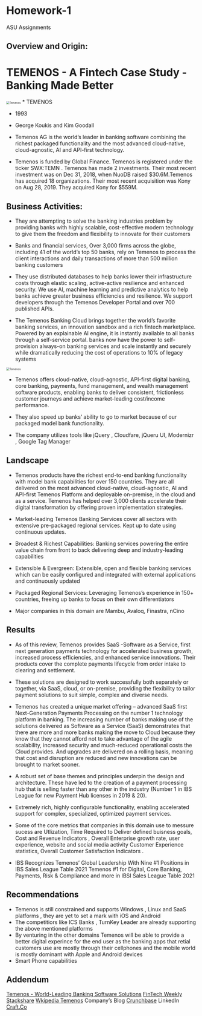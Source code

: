 # Homework-1
ASU Assignments
## Overview and Origin:

# TEMENOS - A Fintech Case Study - Banking Made Better


<img src="https://img.stackshare.io/stack/466342/default_8952787904b285dd998219d361173edb0913bec8.jpg" alt="Temenos" style="zoom:50%;" />
* TEMENOS

* 1993

* George Koukis and Kim Goodall

* Temenos AG is the world’s leader in banking software combining the richest packaged functionality
  and the most advanced cloud-native, cloud-agnostic, AI and API-first technology.

* Temenos is funded by Global Finance. Temenos is registered under the ticker 
  SWX:TEMN . Temenos has made 2 investments. Their most recent investment was on Dec 31, 2018, when NuoDB raised $30.6M.Temenos   has acquired 18 organizations. 
  Their most recent acquisition was Kony on Aug 28, 2019. They acquired Kony for $559M.

## Business Activities:

* They are attempting to solve the banking industries problem by providing banks with highly scalable, cost-effective modern technology 
  to give them the freedom and flexibility to innovate for their customers

* Banks and financial services, Over 3,000 firms across the globe, including 41 of the world’s top 50 banks, rely on Temenos
  to process the client interactions and daily transactions of more than 500 million banking customers

* They use distributed databases to help banks lower their infrastructure costs through elastic scaling, active-active 
  resilience and enhanced security. We use AI, machine learning and predictive analytics to help banks achieve greater 
  business efficiencies and resilience. We support developers through the Temenos Developer Portal and over 700 published APIs.

* The Temenos Banking Cloud brings together the world’s favorite banking services, an innovation sandbox and a rich fintech 
  marketplace. Powered by an explainable AI engine, it is instantly available to all banks through a self-service portal.
  banks now have the power to self-provision always-on banking services and scale instantly and securely while dramatically reducing the cost of operations to 10% of legacy systems



<img src="https://www.temenos.com/wp-content/uploads/2021/05/The-Temenos-Banking-Cloud-animation-v4.gif" alt="Temenos" style="zoom:50%;" />

* Temenos offers cloud-native, cloud-agnostic, API-first digital banking, core banking, payments, fund management, and 
  wealth management software products, enabling banks to deliver consistent, frictionless customer journeys and 
  achieve market-leading cost/income performance.

* They also speed up banks’ ability to go to market because of our packaged model bank functionality.

* The company utilizes tools like jQuery , Cloudfare, jQueru UI, Modernizr , Google Tag Manager

## Landscape

* Temenos products have the richest end-to-end banking functionality with model bank capabilities for over 150 countries. 
  They are all delivered on the most advanced cloud-native, cloud-agnostic, AI and API-first Temenos Platform and deployable
  on-premise, in the cloud and as a service. Temenos has helped over 3,000 clients accelerate their digital transformation 
  by offering proven implementation strategies.

* Market-leading Temenos Banking Services cover all sectors with extensive pre-packaged regional services. 
  Kept up to date using continuous updates.
* Broadest & Richest Capabilities: Banking services powering the entire value chain from front to back delivering deep and 
  industry-leading capabilities
* Extensible & Evergreen: Extensible, open and flexible banking services which can be easily configured and integrated 
  with external applications and continuously updated
* Packaged Regional Services: Leveraging Temenos’s experience in 150+ countries, freeing up banks to focus on their own 
  differentiators

* Major companies in this domain are Mambu, Avaloq, Finastra, nCino

## Results

* As of this review, Temenos provides SaaS -Software as a Service, first next generation payments technology for accelerated business growth, 
  increased process efficiencies, and enhanced service innovations. Their products cover the complete payments lifecycle 
  from order intake to clearing and settlement. 
* These solutions are designed to work successfully both separately or together, via SaaS, cloud, or on-premise, providing 
  the flexibility to tailor payment solutions to suit simple, complex and diverse needs.
* Temenos has created a unique market offering – advanced SaaS first Next-Generation Payments Processing on the number 1 
  technology platform in banking. The increasing number of banks making use of the solutions delivered as Software as a Service
  (SaaS) demonstrates that there are more and more banks making the move to Cloud because they know that they cannot afford 
  not to take advantage of the agile scalability, increased security and much-reduced operational costs the Cloud provides. 
  And upgrades are delivered on a rolling basis, meaning that cost and disruption are reduced and new innovations can be brought
  to market sooner.
* A robust set of base themes and principles underpin the design and architecture. These have led to the creation of a payment
  processing hub that is selling faster than any other in the industry (Number 1 in IBS League for new Payment Hub licenses 
   in 2019 & 20).
* Extremely rich, highly configurable functionality, enabling accelerated support for complex, specialized, optimized 
  payment services.

* Some of the core metrics that companies in this domain use to messure sucess are Utlization, Time Required to Deliver defined
  buisness goals, Cost and Revenue Indicators , Overall Enterprise growth rate, user experience, website and social media activity
  Customer Experience statistics, Overall Customer Satisfaction Indicators . 

* IBS Recognizes Temenos’ Global Leadership With Nine #1 Positions in IBS Sales League Table 2021
  Temenos #1 for Digital, Core Banking, Payments, Risk & Compliance and more in IBSI Sales League Table 2021

## Recommendations 

* Temenos is still constrained and supports Windows , Linux and SaaS platforms , they are yet to set a mark with iOS and Android
* The competitiors like ICS Banks , TurnKey Leader are already supporting the above mentioned platforms
* By venturing in the other domains Temenos will be able to provide a better digital experince for the end user as the 
  banking apps that retial customers use are mostly through their cellphones and the mobile world is mostly dominant with Apple
  and Android devices
* Smart Phone capabilities

## Addendum

[Temenos - World-Leading Banking Software Solutions](https://www.temenos.com/)
[FinTech Weekly](https://www.fintechweekly.com/)
[Stackshare](https://stackshare.io/)
[Wkipedia Temenos](https://en.wikipedia.org/wiki/Temenos_Group)
Company’s Blog
[Crunchbase](https://www.crunchbase.com/hub/fintech-startups#section-overview)
LinkedIn
[Craft.Co](https://craft.co/temenos/competitors)



